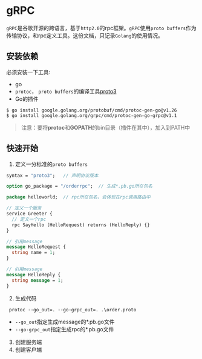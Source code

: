 # gRPC

`gRPC`是谷歌开源的跨语言，基于`http2.0`的rpc框架。`gRPC`使用`proto buffers`作为传输协议，和rpc定义工具。这份文档，只记录`Golang`的使用情况。

## 安装依赖

必须安装一下工具:

* go
* `protoc`， `proto buffers`的编译工具[proto3](https://developers.google.com/protocol-buffers/docs/proto3)
* Go的插件
```
$ go install google.golang.org/protobuf/cmd/protoc-gen-go@v1.26
$ go install google.golang.org/grpc/cmd/protoc-gen-go-grpc@v1.1
```

> 注意：要将**protoc**和**GOPATH**的bin目录（插件在其中），加入到PATH中

## 快速开始

1. 定义一分标准的`proto buffers`

```proto
syntax = "proto3";   // 声明协议版本

option go_package = "/orderrpc";  // 生成*.pb.go所在包名

package helloworld;  // rpc所在包名，会体现在rpc调用路由中

// 定义一个服务
service Greeter {      
  // 定义一个rpc
  rpc SayHello (HelloRequest) returns (HelloReply) {}
}

// 引用message
message HelloRequest {
  string name = 1;
}

// 引用message
message HelloReply {
  string message = 1;
}
```

2. 生成代码

```shell
 protoc --go_out=. --go-grpc_out=. .\order.proto
```

* `--go_out`指定生成message的*.pb.go文件
* `--go-grpc_out`指定生成rpc的*.pb.go文件

3. 创建服务端
4. 创建客户端